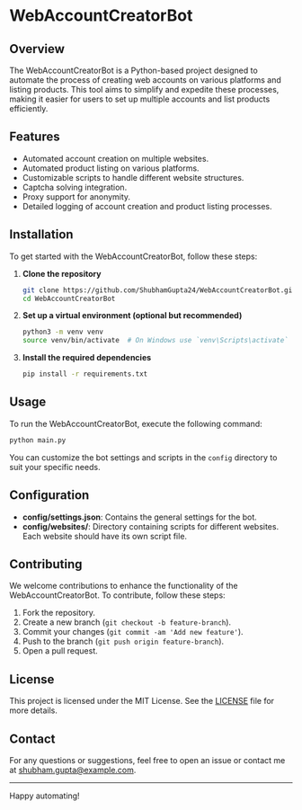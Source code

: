 # WebAccountCreatorBot

## Overview
The WebAccountCreatorBot is a Python-based project designed to automate the process of creating web accounts on various platforms and listing products. This tool aims to simplify and expedite these processes, making it easier for users to set up multiple accounts and list products efficiently.

## Features
- Automated account creation on multiple websites.
- Automated product listing on various platforms.
- Customizable scripts to handle different website structures.
- Captcha solving integration.
- Proxy support for anonymity.
- Detailed logging of account creation and product listing processes.

## Installation
To get started with the WebAccountCreatorBot, follow these steps:

1. **Clone the repository**
   ```bash
   git clone https://github.com/ShubhamGupta24/WebAccountCreatorBot.git
   cd WebAccountCreatorBot
   ```

2. **Set up a virtual environment (optional but recommended)**
   ```bash
   python3 -m venv venv
   source venv/bin/activate  # On Windows use `venv\Scripts\activate`
   ```

3. **Install the required dependencies**
   ```bash
   pip install -r requirements.txt
   ```

## Usage
To run the WebAccountCreatorBot, execute the following command:
```bash
python main.py
```
You can customize the bot settings and scripts in the `config` directory to suit your specific needs.

## Configuration
- **config/settings.json**: Contains the general settings for the bot.
- **config/websites/**: Directory containing scripts for different websites. Each website should have its own script file.

## Contributing
We welcome contributions to enhance the functionality of the WebAccountCreatorBot. To contribute, follow these steps:

1. Fork the repository.
2. Create a new branch (`git checkout -b feature-branch`).
3. Commit your changes (`git commit -am 'Add new feature'`).
4. Push to the branch (`git push origin feature-branch`).
5. Open a pull request.

## License
This project is licensed under the MIT License. See the [LICENSE](LICENSE) file for more details.

## Contact
For any questions or suggestions, feel free to open an issue or contact me at shubham.gupta@example.com.

---

Happy automating!
